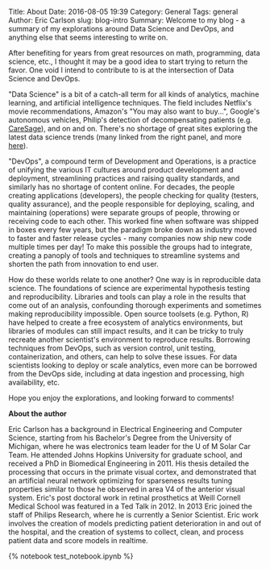 Title: About
Date: 2016-08-05 19:39
Category: General
Tags: general
Author: Eric Carlson
slug: blog-intro
Summary: Welcome to my blog - a summary of my explorations around Data Science and DevOps, and anything else that seems interesting to write on.

After benefiting for years from great resources on math, programming, data science, etc., I thought it may be a good idea to start trying to return the favor.  One void I intend to contribute to is at the intersection of Data Science and DevOps.  

"Data Science" is a bit of a catch-all term for all kinds of analytics, machine learning, and artificial intelligence techniques.  The field includes Netflix's movie recommendations, Amazon's "You may also want to buy...", Google's autonomous vehicles, Philip's detection of decompensating patients (e.g. [CareSage](https://www.lifeline.philips.com/business/caresage.html)), and on and on.  There's no shortage of great sites exploring the latest data science trends (many linked from the right panel, and more [here](http://blog.udacity.com/2014/12/24-data-science-resources-keep-finger-pulse.html)).  

"DevOps", a compound term of Development and Operations, is a practice of unifying the various IT cultures around product development and deployment, streamlining practices and raising quality standards, and similarly has no shortage of content online.  For decades, the people creating applications (developers), the people checking for quality (testers, quality assurance), and the people responsible for deploying, scaling, and maintaining (operations) were separate groups of people, throwing or receiving code to each other.  This worked fine when software was shipped in boxes every few years, but the paradigm broke down as industry moved to faster and faster release cycles - many companies now ship new code multiple times per day!  To make this possible the groups had to integrate, creating a panoply of tools and techniques to streamline systems and shorten the path from innovation to end user.

How do these worlds relate to one another?  One way is in reproducible data science.  The foundations of science are experimental hypothesis testing and reproducibility.  Libraries and tools can play a role in the results that come out of an analysis, confounding thorough experiments and sometimes making reproducibility impossible.  Open source toolsets (e.g. Python, R) have helped to create a free ecosystem of analytics environments, but libraries of modules can still impact results, and it can be tricky to truly recreate another scientist's environment to reproduce results.  Borrowing techniques from DevOps, such as version control, unit testing, containerization, and others, can help to solve these issues.  For data scientists looking to deploy or scale analytics, even more can be borrowed from the DevOps side, including at data ingestion and processing, high availability, etc.  

Hope you enjoy the explorations, and looking forward to comments!

**About the author**

Eric Carlson has a background in Electrical Engineering and Computer Science, starting from his Bachelor's Degree from the University of Michigan, where he was electronics team leader for the U of M Solar Car Team.  He attended Johns Hopkins University for graduate school, and received a PhD in Biomedical Engineering in 2011.  His thesis detailed the processing that occurs in the primate visual cortex, and demonstrated that an artificial neural network optimizing for sparseness results tuning properties similar to those he observed in area V4 of the anterior visual system.  Eric's post doctoral work in retinal prosthetics at Weill Cornell Medical School was featured in a Ted Talk in 2012.  In 2013 Eric joined the staff of Philips Research, where he is currently a Senior Scientist.  Eric work involves the creation of models predicting patient deterioration in and out of the hospital, and the creation of systems to collect, clean, and process patient data and score models in realtime.


{% notebook test_notebook.ipynb %}
